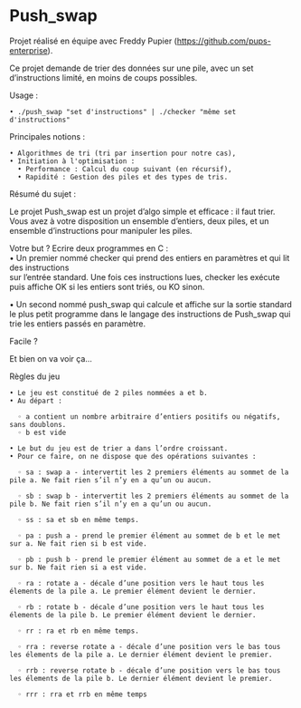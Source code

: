 # Push_swap
Projet réalisé en équipe avec Freddy Pupier (https://github.com/pups-enterprise).

Ce projet demande de trier des données sur une pile, avec un set d’instructions limité, en moins de coups possibles.

Usage :

    • ./push_swap "set d'instructions" | ./checker "même set d'instructions"

Principales notions :

    • Algorithmes de tri (tri par insertion pour notre cas),
    • Initiation à l'optimisation :
      • Performance : Calcul du coup suivant (en récursif),
      • Rapidité : Gestion des piles et des types de tris.

Résumé du sujet :

Le projet Push_swap est un projet d’algo simple et efficace : il faut trier. Vous avez
à votre disposition un ensemble d’entiers, deux piles, et un ensemble d’instructions pour
manipuler les piles.

Votre but ? Ecrire deux programmes en C :\
• Un premier nommé checker qui prend des entiers en paramètres et qui lit des instructions\
sur l’entrée standard. Une fois ces instructions lues, checker les exécute
puis affiche OK si les entiers sont triés, ou KO sinon.

• Un second nommé push_swap qui calcule et affiche sur la sortie standard le plus
petit programme dans le langage des instructions de Push_swap qui trie les entiers
passés en paramètre.

Facile ?

Et bien on va voir ça...

Règles du jeu

    • Le jeu est constitué de 2 piles nommées a et b.
    • Au départ :
    
      ◦ a contient un nombre arbitraire d’entiers positifs ou négatifs, sans doublons.
      ◦ b est vide
      
    • Le but du jeu est de trier a dans l’ordre croissant.
    • Pour ce faire, on ne dispose que des opérations suivantes :
    
      ◦ sa : swap a - intervertit les 2 premiers éléments au sommet de la pile a. Ne fait rien s’il n’y en a qu’un ou aucun.
      
      ◦ sb : swap b - intervertit les 2 premiers éléments au sommet de la pile b. Ne fait rien s’il n’y en a qu’un ou aucun.
      
      ◦ ss : sa et sb en même temps.
      
      ◦ pa : push a - prend le premier élément au sommet de b et le met sur a. Ne fait rien si b est vide.
      
      ◦ pb : push b - prend le premier élément au sommet de a et le met sur b. Ne fait rien si a est vide.
      
      ◦ ra : rotate a - décale d’une position vers le haut tous les élements de la pile a. Le premier élément devient le dernier.
      
      ◦ rb : rotate b - décale d’une position vers le haut tous les élements de la pile b. Le premier élément devient le dernier.
      
      ◦ rr : ra et rb en même temps.
      
      ◦ rra : reverse rotate a - décale d’une position vers le bas tous les élements de la pile a. Le dernier élément devient le premier.
      
      ◦ rrb : reverse rotate b - décale d’une position vers le bas tous les élements de la pile b. Le dernier élément devient le premier.
      
      ◦ rrr : rra et rrb en même temps
